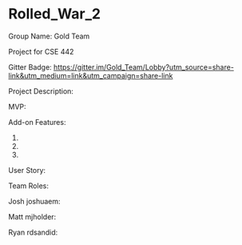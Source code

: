 # Rolled_War_2
Group Name: Gold Team

Project for CSE 442

Gitter Badge: https://gitter.im/Gold_Team/Lobby?utm_source=share-link&utm_medium=link&utm_campaign=share-link


Project Description:

MVP:

Add-on Features:

  1.

  2.

  3.
  
User Story:


Team Roles:

  Josh joshuaem:
  
  Matt mjholder:
  
  Ryan rdsandid:


